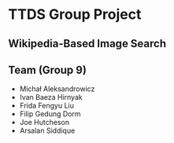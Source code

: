# TTDS Group Project

## Wikipedia-Based Image Search

## Team (Group 9)
* Michał Aleksandrowicz
* Ivan Baeza Hirnyak
* Frida Fengyu Liu 
* Filip Gedung Dorm
* Joe Hutcheson
* Arsalan Siddique
